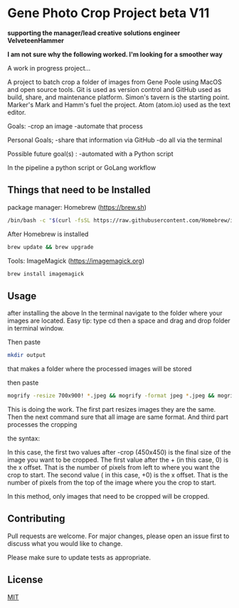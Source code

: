 # Gene Photo Crop Project beta V11

**supporting the manager/lead creative solutions engineer VelveteenHammer**  

**I am not sure why the following worked. I'm looking for a smoother way**



 A work in progress project...

A project to batch crop a folder of images from Gene Poole using MacOS and
open source tools. Git is used as version control and GitHub used as build, share,
and maintenance platform. Simon's tavern is the starting point. Marker's Mark and
Hamm's fuel the project. Atom (atom.io) used as the text editor.

Goals:
  -crop an image
  -automate that process

Personal Goals;
  -share that information via GitHub
  -do all via the terminal

Possible future goal(s) :
  -automated with a Python script



In the pipeline a python script or GoLang workflow



##

## Things that need to be Installed

package manager: Homebrew (https://brew.sh)

```bash
/bin/bash -c "$(curl -fsSL https://raw.githubusercontent.com/Homebrew/install/HEAD/install.sh)"
```
After Homebrew is installed

```bash
brew update && brew upgrade
```

Tools: ImageMagick (https://imagemagick.org)

```bash
brew install imagemagick
````


## Usage

after installing the above
In the terminal navigate to the folder where your images are located. Easy tip:
type cd then a space and drag and drop folder in terminal window.

Then paste
```bash
mkdir output
```
that makes a folder where the processed images will be stored


then paste
```bash
mogrify -resize 700x900! *.jpeg && mogrify -format jpeg *.jpeg && mogrify -crop 450x450+0+0 -path ./output *.jpeg
```
This is doing the work. The first part resizes images they are the same. Then the next command sure that all image are same format. And third part processes the cropping

the syntax:

In this case, the first two values after -crop (450x450) is the final size of the image you want to be cropped. The first value after the + (in this case, 0) is the x offset. That is the number of pixels from left to where you want the crop to start. The second value ( in this case, +0) is the x offset. That is the number of pixels from the top of the image where you the crop to start.

In this method, only images that need to be cropped will be cropped.

## Contributing
Pull requests are welcome. For major changes, please open an issue first to discuss what you would like to change.

Please make sure to update tests as appropriate.

## License
[MIT](https://choosealicense.com/licenses/mit/)
